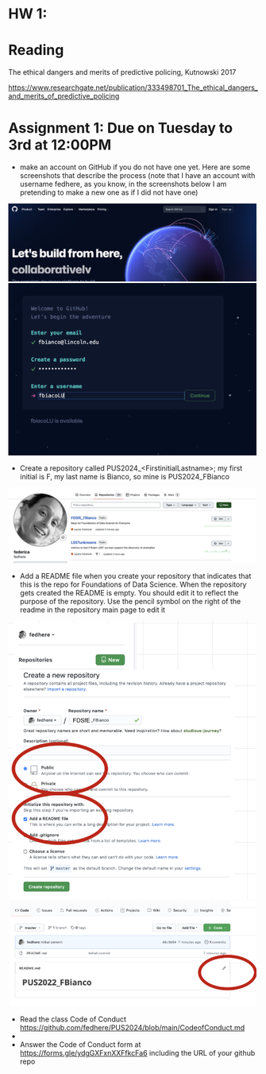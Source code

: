 # HW 1: 

# Reading 
The ethical dangers and merits of predictive policing, Kutnowski 2017

https://www.researchgate.net/publication/333498701_The_ethical_dangers_and_merits_of_predictive_policing

# Assignment 1: Due on Tuesday to 3rd at 12:00PM
- make an account on GitHub if you do not have one yet. Here are some screenshots that describe the process (note that I have an account with username fedhere, as you know, in the screenshots below I am pretending to make a new one as if I did not have one)

<img src="../imgs/Screen Shot 2022-08-30 at 2.45.43 PM.png" width=500>
<img src="../imgs/Screen Shot 2022-08-30 at 2.47.09 PM.png" width=500>


- Create a repository called PUS2024\_\<FirstinitialLastname\>;
my first initial is F, my last name is Bianco, so mine is PUS2024\_FBianco

<img src="../imgs/Screen Shot 2022-08-30 at 3.23.08 PM.png" width=500>

- Add a README file when you create your repository that indicates that this is the repo for Foundations of Data Science.  When the repository gets created the README is empty. You should edit it to reflect the purpose of the repository. Use the pencil symbol on the right of the readme in the repository main page to edit it

 <img src="../imgs/Screen Shot 2022-09-01 at 6.39.38 PM.png" width=500>
  
 <img src="../imgs/Screen Shot 2022-09-01 at 7.31.07 PM.png" width=500>

  
- Read the class Code of Conduct https://github.com/fedhere/PUS2024/blob/main/CodeofConduct.md
- 
- Answer the Code of Conduct form at https://forms.gle/ydgGXFxnXXFfkcFa6 including the URL of your github repo
  

